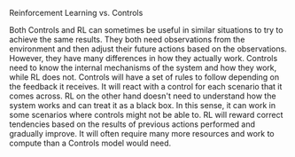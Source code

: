 Reinforcement Learning vs. Controls

Both Controls and RL can sometimes be useful in similar situations to try to achieve the same results. They
both need observations from the environment and then adjust their future actions based on the observations. 
However, they have many differences in how they actually work. Controls need to know the internal mechanisms 
of the system and how they work, while RL does not. Controls will have a set of rules to follow depending on 
the feedback it receives. It will react with a control for each scenario that it comes across. RL on the other
hand doesn't need to understand how the system works and can treat it as a black box. In this sense, it can 
work in some scenarios where controls might not be able to. RL will reward correct tendencies based on the 
results of previous actions performed and gradually improve. It will often require many more resources and 
work to compute than a Controls model would need.
